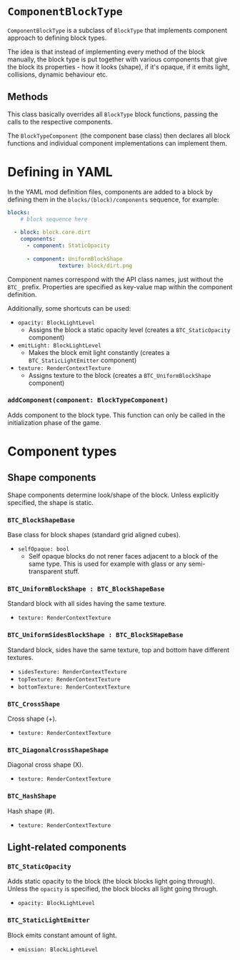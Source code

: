 # `ComponentBlockType`
`ComponentBlockType` is a subclass of `BlockType` that implements component approach to defining block types.

The idea is that instead of implementing every method of the block manually, the block type is put together with various components that give the block its properties - how it looks (shape), if it's opaque, if it emits light, collisions, dynamic behaviour etc.

## Methods
This class basically overrides all `BlockType` block functions, passing the calls to the respective components.

The `BlockTypeComponent` (the component base class) then declares all block functions and individual component implementations can implement them.

# Defining in YAML
In the YAML mod definition files, components are added to a block by defining them in the `blocks/(block)/components` sequence, for example:

```YAML
blocks:
	# block sequence here
	
  - block: block.core.dirt
    components:
      - component: StaticOpacity
    
      - component: UniformBlockShape
				texture: block/dirt.png
```

Component names correspond with the API class names, just without the `BTC_` prefix.
Properties are specified as key-value map within the component definition.

Additionally, some shortcuts can be used:
* `opacity: BlockLightLevel`
  * Assigns the block a static opacity level (creates a `BTC_StaticOpacity` component)
* `emitLight: BlockLightLevel`
  * Makes the block emit light constantly (creates a `BTC_StaticLightEmitter` component)
* `texture: RenderContextTexture`
  * Assigns texture to the block (creates a `BTC_UniformBlockShape` component)

### `addComponent(component: BlockTypeComponent)`
Adds component to the block type. This function can only be called in the initialization phase of the game.

# Component types

## Shape components
Shape components determine look/shape of the block. Unless explicitly specified, the shape is static.

### `BTC_BlockShapeBase`
Base class for block shapes (standard grid aligned cubes).

* `selfOpaque: bool`
  * Self opaque blocks do not rener faces adjacent to a block of the same type. This is used for example with glass or any semi-transparent stuff.

### `BTC_UniformBlockShape : BTC_BlockShapeBase`
Standard block with all sides having the same texture.

* `texture: RenderContextTexture`

### `BTC_UniformSidesBlockShape : BTC_BlockSHapeBase`
Standard block, sides have the same texture, top and bottom have different textures.

* `sidesTexture: RenderContextTexture`
* `topTexture: RenderContextTexture`
* `bottomTexture: RenderContextTexture`

### `BTC_CrossShape`
Cross shape (+).

* `texture: RenderContextTexture`

### `BTC_DiagonalCrossShapeShape`
Diagonal cross shape (X).

* `texture: RenderContextTexture`

### `BTC_HashShape`
Hash shape (#).

* `texture: RenderContextTexture`

## Light-related components

### `BTC_StaticOpacity`
Adds static opacity to the block (the block blocks light going through). Unless the `opacity` is specified, the block blocks all light going through.

* `opacity: BlockLightLevel`

### `BTC_StaticLightEmitter`
Block emits constant amount of light.

* `emission: BlockLightLevel`